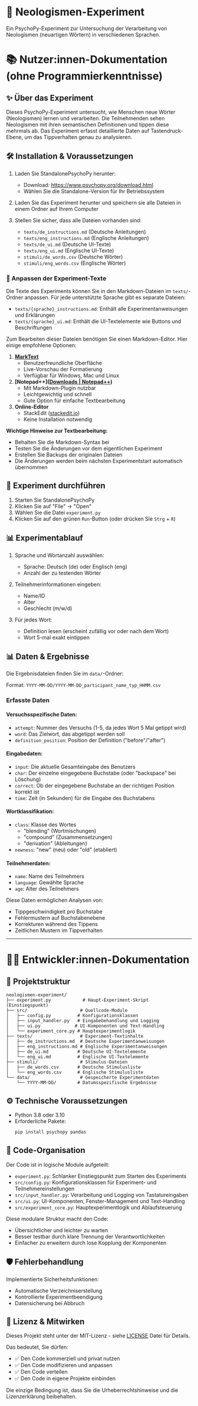 # 🧪 Neologismen-Experiment

Ein PsychoPy-Experiment zur Untersuchung der Verarbeitung von Neologismen (neuartigen Wörtern) in verschiedenen Sprachen.

# 📚 Nutzer:innen-Dokumentation (ohne Programmierkenntnisse)

## ✨ Über das Experiment

Dieses PsychoPy-Experiment untersucht, wie Menschen neue Wörter (Neologismen) lernen und verarbeiten. Die Teilnehmenden sehen Neologismen mit ihren semantischen Definitionen und tippen diese mehrmals ab. Das Experiment erfasst detaillierte Daten auf Tastendruck-Ebene, um das Tippverhalten genau zu analysieren.

## 🛠️ Installation & Voraussetzungen

1. Laden Sie StandalonePsychoPy herunter:
   
   - Download: https://www.psychopy.org/download.html
   - Wählen Sie die Standalone-Version für Ihr Betriebssystem

2. Laden Sie das Experiment herunter und speichern sie alle Dateien in einem Ordner auf Ihrem Computer

3. Stellen Sie sicher, dass alle Dateien vorhanden sind:
   
   - `texts/de_instructions.md` (Deutsche Anleitungen)
   - `texts/eng_instructions.md` (Englische Anleitungen)
   - `texts/de_ui.md` (Deutsche UI-Texte)
   - `texts/eng_ui.md` (Englische UI-Texte)
   - `stimuli/de_words.csv` (Deutsche Wörter)
   - `stimuli/eng_words.csv` (Englische Wörter)

### 📝 Anpassen der Experiment-Texte

Die Texte des Experiments können Sie in den Markdown-Dateien im `texts/`-Ordner anpassen. Für jede unterstützte Sprache gibt es separate Dateien:

- `texts/{sprache}_instructions.md`: Enthält alle Experimentanweisungen und Erklärungen
- `texts/{sprache}_ui.md`: Enthält die UI-Textelemente wie Buttons und Beschriftungen

Zum Bearbeiten dieser Dateien benötigen Sie einen Markdown-Editor. Hier einige empfohlene Optionen:

1. **[MarkText](https://www.marktext.cc/)**
   - Benutzerfreundliche Oberfläche
   - Live-Vorschau der Formatierung
   - Verfügbar für Windows, Mac und Linux
2. **[Notepad++]([Downloads | Notepad&#43;&#43;](https://notepad-plus-plus.org/downloads/))**
   - Mit Markdown-Plugin nutzbar
   - Leichtgewichtig und schnell
   - Gute Option für einfache Textbearbeitung
3. **Online-Editor**
   - StackEdit ([stackedit.io]([StackEdit](https://stackedit.io/app#)))
   - Keine Installation notwendig

**Wichtige Hinweise zur Textbearbeitung:**

- Behalten Sie die Markdown-Syntax bei
- Testen Sie die Änderungen vor dem eigentlichen Experiment
- Erstellen Sie Backups der originalen Dateien
- Die Änderungen werden beim nächsten Experimentstart automatisch übernommen

## 🚀 Experiment durchführen

1. Starten Sie StandalonePsychoPy
2. Klicken Sie auf "File" → "Open"
3. Wählen Sie die Datei `experiment.py`
4. Klicken Sie auf den grünen `Run`-Button (oder drücken Sie `Strg` + `R`)

## 📊 Experimentablauf

1. Sprache und Wortanzahl auswählen:
   - Sprache: Deutsch (de) oder Englisch (eng)
   - Anzahl der zu testenden Wörter

2. Teilnehmerinformationen eingeben:
   - Name/ID
   - Alter
   - Geschlecht (m/w/d)

3. Für jedes Wort:
   - Definition lesen (erscheint zufällig vor oder nach dem Wort)
   - Wort 5-mal exakt eintippen

## 📊 Daten & Ergebnisse

Die Ergebnisdateien finden Sie im `data/`-Ordner:

Format: `YYYY-MM-DD/YYYY-MM-DD_participant_name_typ_HHMM.csv`

### Erfasste Daten

#### Versuchsspezifische Daten:
- `attempt`: Nummer des Versuchs (1-5, da jedes Wort 5 Mal getippt wird)
- `word`: Das Zielwort, das abgetippt werden soll
- `definition_position`: Position der Definition ("before"/"after")

#### Eingabedaten:
- `input`: Die aktuelle Gesamteingabe des Benutzers
- `char`: Der einzelne eingegebene Buchstabe (oder "backspace" bei Löschung)
- `correct`: Ob der eingegebene Buchstabe an der richtigen Position korrekt ist
- `time`: Zeit (in Sekunden) für die Eingabe des Buchstabens

#### Wortklassifikation:
- `class`: Klasse des Wortes
  - "blending" (Wortmischungen)
  - "compound" (Zusammensetzungen)
  - "derivation" (Ableitungen)
- `newness`: "new" (neu) oder "old" (etabliert)

#### Teilnehmerdaten:
- `name`: Name des Teilnehmers
- `language`: Gewählte Sprache
- `age`: Alter des Teilnehmers

Diese Daten ermöglichen Analysen von:
- Tippgeschwindigkeit pro Buchstabe
- Fehlermustern auf Buchstabenebene
- Korrekturen während des Tippens
- Zeitlichen Mustern im Tippverhalten

---

# 👩‍💻 Entwickler:innen-Dokumentation

## 📁 Projektstruktur

```
neologismen-experiment/
├── experiment.py            # Haupt-Experiment-Skript (Einstiegspunkt)
├── src/                    # Quellcode-Module
│   ├── config.py          # Konfigurationsklassen
│   ├── input_handler.py   # Eingabebehandlung und Logging
│   ├── ui.py             # UI-Komponenten und Text-Handling
│   └── experiment_core.py # Hauptexperimentlogik
├── texts/                  # Experiment-Textinhalte
│   ├── de_instructions.md  # Deutsche Experimentanweisungen
│   ├── eng_instructions.md # Englische Experimentanweisungen
│   ├── de_ui.md           # Deutsche UI-Textelemente
│   └── eng_ui.md          # Englische UI-Textelemente
├── stimuli/                # Stimulus-Dateien
│   ├── de_words.csv       # Deutsche Stimulusliste
│   └── eng_words.csv      # Englische Stimulusliste
└── data/                   # Gespeicherte Experimentdaten
    └── YYYY-MM-DD/        # Datumsspezifische Ergebnisse
```

## ⚙️ Technische Voraussetzungen

- Python 3.8 oder 3.10
- Erforderliche Pakete:
  ```bash
  pip install psychopy pandas
  ```

## 🔧 Code-Organisation

Der Code ist in logische Module aufgeteilt:

- `experiment.py`: Schlanker Einstiegspunkt zum Starten des Experiments
- `src/config.py`: Konfigurationsklassen für Experiment- und Teilnehmereinstellungen
- `src/input_handler.py`: Verarbeitung und Logging von Tastatureingaben
- `src/ui.py`: UI-Komponenten, Fenster-Management und Text-Handling
- `src/experiment_core.py`: Hauptexperimentlogik und Ablaufsteuerung

Diese modulare Struktur macht den Code:
- Übersichtlicher und leichter zu warten
- Besser testbar durch klare Trennung der Verantwortlichkeiten
- Einfacher zu erweitern durch lose Kopplung der Komponenten

## 🛡️ Fehlerbehandlung

Implementierte Sicherheitsfunktionen:
- Automatische Verzeichniserstellung
- Kontrollierte Experimentbeendigung
- Datensicherung bei Abbruch

## 🤝 Lizenz & Mitwirken

Dieses Projekt steht unter der MIT-Lizenz - siehe [LICENSE](LICENSE) Datei für Details.

Das bedeutet, Sie dürfen:
- ✅ Den Code kommerziell und privat nutzen
- ✅ Den Code modifizieren und anpassen
- ✅ Den Code verteilen
- ✅ Den Code in eigene Projekte einbinden

Die einzige Bedingung ist, dass Sie die Urheberrechtshinweise und die Lizenzerklärung beibehalten.
